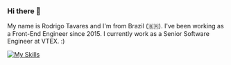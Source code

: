### Hi there 👋

My name is Rodrigo Tavares and I'm from Brazil (🇧🇷). I've been working as a Front-End Engineer since 2015. I currently work as a Senior Software Engineer at VTEX. :)

[![My Skills](https://skillicons.dev/icons?i=js,html,css,typescript,aws,docker,graphql,kotlin,mongodb,postgres)](https://skillicons.dev)
